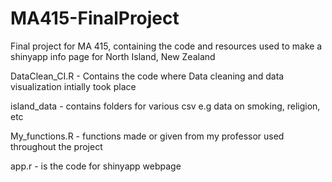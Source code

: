 # MA415-FinalProject
Final project for MA 415, containing the code and resources used to make a shinyapp info page for North Island, New Zealand

DataClean_CI.R - Contains the code where Data cleaning and data visualization
  intially took place

island_data - contains folders for various csv e.g data on smoking, religion, etc

My_functions.R - functions made or given from my professor used throughout the project

app.r - is the code for shinyapp webpage
